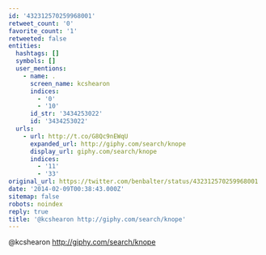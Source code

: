 ```yaml
---
id: '432312570259968001'
retweet_count: '0'
favorite_count: '1'
retweeted: false
entities:
  hashtags: []
  symbols: []
  user_mentions:
    - name: .
      screen_name: kcshearon
      indices:
        - '0'
        - '10'
      id_str: '3434253022'
      id: '3434253022'
  urls:
    - url: http://t.co/G8Qc9nEWqU
      expanded_url: http://giphy.com/search/knope
      display_url: giphy.com/search/knope
      indices:
        - '11'
        - '33'
original_url: https://twitter.com/benbalter/status/432312570259968001
date: '2014-02-09T00:38:43.000Z'
sitemap: false
robots: noindex
reply: true
title: '@kcshearon http://giphy.com/search/knope'
---
```


@kcshearon http://giphy.com/search/knope